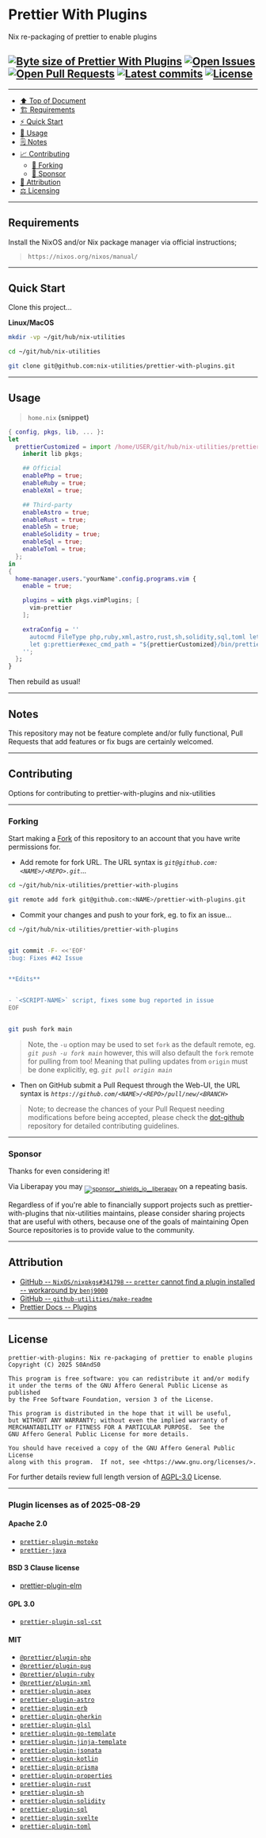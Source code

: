 # Prettier With Plugins
[heading__top]:
  #prettier-with-plugins
  "&#x2B06; Nix re-packaging of prettier to enable plugins"


Nix re-packaging of prettier to enable plugins

## [![Byte size of Prettier With Plugins][badge__main__prettier_with_plugins__source_code]][prettier_with_plugins__main__source_code] [![Open Issues][badge__issues__prettier_with_plugins]][issues__prettier_with_plugins] [![Open Pull Requests][badge__pull_requests__prettier_with_plugins]][pull_requests__prettier_with_plugins] [![Latest commits][badge__commits__prettier_with_plugins__main]][commits__prettier_with_plugins__main] [![License][badge__license]][branch__current__license]


---


- [:arrow_up: Top of Document][heading__top]
- [:building_construction: Requirements][heading__requirements]
- [:zap: Quick Start][heading__quick_start]
- [&#x1F9F0; Usage][heading__usage]
- [&#x1F5D2; Notes][heading__notes]
- [:chart_with_upwards_trend: Contributing][heading__contributing]
  - [:trident: Forking][heading__forking]
  - [:currency_exchange: Sponsor][heading__sponsor]
- [:card_index: Attribution][heading__attribution]
- [:balance_scale: Licensing][heading__license]


---



## Requirements
[heading__requirements]:
  #requirements
  "&#x1F3D7; Prerequisites and/or dependencies that this project needs to function properly"


Install the NixOS and/or Nix package manager via official instructions;

> `https://nixos.org/nixos/manual/`


______


## Quick Start
[heading__quick_start]:
  #quick-start
  "&#9889; Perhaps as easy as one, 2.0,..."


Clone this project...


**Linux/MacOS**


```Bash
mkdir -vp ~/git/hub/nix-utilities

cd ~/git/hub/nix-utilities

git clone git@github.com:nix-utilities/prettier-with-plugins.git
```


______


## Usage
[heading__usage]:
  #usage
  "&#x1F9F0; How to utilize this repository"


> `home.nix` **(snippet)**

```nix
{ config, pkgs, lib, ... }:
let
  prettierCustomized = import /home/USER/git/hub/nix-utilities/prettier-with-plugins {
    inherit lib pkgs;

    ## Official
    enablePhp = true;
    enableRuby = true;
    enableXml = true;

    ## Third-party
    enableAstro = true;
    enableRust = true;
    enableSh = true;
    enableSolidity = true;
    enableSql = true;
    enableToml = true;
  };
in
{
  home-manager.users."yourName".config.programs.vim {
    enable = true;

    plugins = with pkgs.vimPlugins; [
      vim-prettier
    ];

    extraConfig = ''
      autocmd FileType php,ruby,xml,astro,rust,sh,solidity,sql,toml let b:prettier_exec_cmd = "prettier-stylelint"
      let g:prettier#exec_cmd_path = "${prettierCustomized}/bin/prettier"
    '';
  };
}
```

Then rebuild as usual!


______


## Notes
[heading__notes]:
  #notes
  "&#x1F5D2; Additional things to keep in mind when developing"


This repository may not be feature complete and/or fully functional, Pull
Requests that add features or fix bugs are certainly welcomed.


______


## Contributing
[heading__contributing]:
  #contributing
  "&#x1F4C8; Options for contributing to prettier-with-plugins and nix-utilities"


Options for contributing to prettier-with-plugins and nix-utilities


---


### Forking
[heading__forking]:
  #forking
  "&#x1F531; Tips for forking prettier-with-plugins"


Start making a [Fork][prettier_with_plugins__fork_it] of this repository to an
account that you have write permissions for.

- Add remote for fork URL. The URL syntax is
  _`git@github.com:<NAME>/<REPO>.git`_...


```Bash
cd ~/git/hub/nix-utilities/prettier-with-plugins

git remote add fork git@github.com:<NAME>/prettier-with-plugins.git
```

- Commit your changes and push to your fork, eg. to fix an issue...

```Bash
cd ~/git/hub/nix-utilities/prettier-with-plugins


git commit -F- <<'EOF'
:bug: Fixes #42 Issue


**Edits**


- `<SCRIPT-NAME>` script, fixes some bug reported in issue
EOF


git push fork main
```

> Note, the `-u` option may be used to set `fork` as the default remote, eg.
> _`git push -u fork main`_ however, this will also default the `fork` remote
> for pulling from too! Meaning that pulling updates from `origin` must be done
> explicitly, eg. _`git pull origin main`_

- Then on GitHub submit a Pull Request through the Web-UI, the URL syntax is
  _`https://github.com/<NAME>/<REPO>/pull/new/<BRANCH>`_

> Note; to decrease the chances of your Pull Request needing modifications
> before being accepted, please check the
> [dot-github](https://github.com/nix-utilities/.github) repository for
> detailed contributing guidelines.


---


### Sponsor
  [heading__sponsor]:
  #sponsor
  "&#x1F4B1; Methods for financially supporting nix-utilities that maintains prettier-with-plugins"


Thanks for even considering it!

Via Liberapay you may
<sub>[![sponsor__shields_io__liberapay]][sponsor__link__liberapay]</sub> on a
repeating basis.

Regardless of if you're able to financially support projects such as
prettier-with-plugins that nix-utilities maintains, please consider sharing
projects that are useful with others, because one of the goals of maintaining
Open Source repositories is to provide value to the community.


______


## Attribution
[heading__attribution]:
  #attribution
  "&#x1F4C7; Resources that where helpful in building this project so far."


- [GitHub -- `NixOS/nixpkgs#341798` -- `pretter` cannot find a plugin installed -- workaround by `benj9000`](https://github.com/NixOS/nixpkgs/issues/341798)
- [GitHub -- `github-utilities/make-readme`](https://github.com/github-utilities/make-readme)
- [Prettier Docs -- Plugins](https://prettier.io/docs/plugins/)


______


## License
[heading__license]:
  #license
  "&#x2696; Legal side of Open Source"


```
prettier-with-plugins: Nix re-packaging of prettier to enable plugins
Copyright (C) 2025 S0AndS0

This program is free software: you can redistribute it and/or modify
it under the terms of the GNU Affero General Public License as published
by the Free Software Foundation, version 3 of the License.

This program is distributed in the hope that it will be useful,
but WITHOUT ANY WARRANTY; without even the implied warranty of
MERCHANTABILITY or FITNESS FOR A PARTICULAR PURPOSE.  See the
GNU Affero General Public License for more details.

You should have received a copy of the GNU Affero General Public License
along with this program.  If not, see <https://www.gnu.org/licenses/>.
```


For further details review full length version of [AGPL-3.0][branch__current__license] License.


---


### Plugin licenses as of 2025-08-29

#### Apache 2.0

- [`prettier-plugin-motoko`](https://github.com/dfinity/prettier-plugin-motoko)
- [`prettier-java`](https://github.com/jhipster/prettier-java)

#### BSD 3 Clause license

- [prettier-plugin-elm](https://github.com/gicentre/prettier-plugin-elm)

#### GPL 3.0

- [`prettier-plugin-sql-cst`](https://github.com/nene/prettier-plugin-sql-cst)

#### MIT

- [`@prettier/plugin-php`](https://github.com/prettier/plugin-php)
- [`@prettier/plugin-pug`](https://github.com/prettier/plugin-pug)
- [`@prettier/plugin-ruby`](https://github.com/prettier/plugin-ruby)
- [`@prettier/plugin-xml`](https://github.com/prettier/plugin-xml)
- [`prettier-plugin-apex`](https://github.com/dangmai/prettier-plugin-apex)
- [`prettier-plugin-astro`](https://github.com/withastro/prettier-plugin-astro)
- [`prettier-plugin-erb`](https://github.com/adamzapasnik/prettier-plugin-erb)
- [`prettier-plugin-gherkin`](https://github.com/mapado/prettier-plugin-gherkin)
- [`prettier-plugin-glsl`](https://github.com/NaridaL/glsl-language-toolkit/tree/main/packages/prettier-plugin-glsl)
- [`prettier-plugin-go-template`](https://github.com/NiklasPor/prettier-plugin-go-template)
- [`prettier-plugin-jinja-template`](https://github.com/davidodenwald/prettier-plugin-jinja-template)
- [`prettier-plugin-jsonata`](https://github.com/Stedi/prettier-plugin-jsonata)
- [`prettier-plugin-kotlin`](https://github.com/Angry-Potato/prettier-plugin-kotlin)
- [`prettier-plugin-prisma`](https://github.com/avocadowastaken/prettier-plugin-prisma)
- [`prettier-plugin-properties`](https://github.com/eemeli/prettier-plugin-properties)
- [`prettier-plugin-rust`](https://github.com/jinxdash/prettier-plugin-rust)
- [`prettier-plugin-sh`](https://github.com/un-ts/prettier/tree/master/packages/sh)
- [`prettier-plugin-solidity`](https://github.com/prettier-solidity/prettier-plugin-solidity)
- [`prettier-plugin-sql`](https://github.com/un-ts/prettier/tree/master/packages/sql)
- [`prettier-plugin-svelte`](https://github.com/sveltejs/prettier-plugin-svelte)
- [`prettier-plugin-toml`](https://github.com/un-ts/prettier/tree/master/packages/toml)




[branch__current__license]:
  /LICENSE
  "&#x2696; Full length version of AGPL-3.0 License"

[badge__license]:
  https://img.shields.io/github/license/nix-utilities/prettier-with-plugins

[badge__commits__prettier_with_plugins__main]:
  https://img.shields.io/github/last-commit/nix-utilities/prettier-with-plugins/main.svg

[commits__prettier_with_plugins__main]:
  https://github.com/nix-utilities/prettier-with-plugins/commits/main
  "&#x1F4DD; History of changes on this branch"

[prettier_with_plugins__community]:
  https://github.com/nix-utilities/prettier-with-plugins/community
  "&#x1F331; Dedicated to functioning code"

[issues__prettier_with_plugins]:
  https://github.com/nix-utilities/prettier-with-plugins/issues
  "&#x2622; Search for and _bump_ existing issues or open new issues for project maintainer to address."

[prettier_with_plugins__fork_it]:
  https://github.com/nix-utilities/prettier-with-plugins/fork
  "&#x1F531; Fork it!"

[pull_requests__prettier_with_plugins]:
  https://github.com/nix-utilities/prettier-with-plugins/pulls
  "&#x1F3D7; Pull Request friendly, though please check the Community guidelines"

[prettier_with_plugins__main__source_code]:
  https://github.com/nix-utilities/prettier-with-plugins/
  "&#x2328; Project source!"

[badge__issues__prettier_with_plugins]:
  https://img.shields.io/github/issues/nix-utilities/prettier-with-plugins.svg

[badge__pull_requests__prettier_with_plugins]:
  https://img.shields.io/github/issues-pr/nix-utilities/prettier-with-plugins.svg

[badge__main__prettier_with_plugins__source_code]:
  https://img.shields.io/github/repo-size/nix-utilities/prettier-with-plugins

[sponsor__shields_io__liberapay]:
  https://img.shields.io/static/v1?logo=liberapay&label=Sponsor&message=nix-utilities

[sponsor__link__liberapay]:
  https://liberapay.com/nix-utilities
  "&#x1F4B1; Sponsor developments and projects that nix-utilities maintains via Liberapay"

